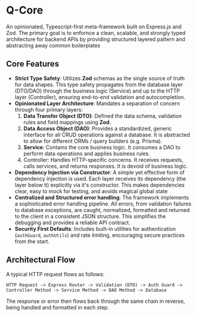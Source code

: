 # Q-Core

An opinionated, Typescript-first meta-framework built on Express.js and Zod. The primary goal is to enfornce a clean, scalable, and strongly typed architecture for backend APIs by providing structured layered pattern and abstracting away common boilerplates

## Core Features

- **Strict Type Safety**: Utilizes **Zod** schemas as the single source of truth for data shapes. This type safety propagates from the database layer (DTO/DAO) through the business logic (Service) and up to the HTTP layer (Controller), ensuring end-to-end validation and autocompletion.
- **Opinionated Layer Architecture**: Mandates a separation of concern through four primary layers:
	1.  **Data Transfer Object (DTO)**: Defined the data schema, validation rules and field mappings using **Zod**.
	2. **Data Access Object (DAO)**: Provides a standardized, generic interface for all CRUD operations against a database. It is abstracted to allow for different ORMs / query builders (e.g. Prisma).
	3. **Service**: Contains the core business logic. It consumes a DAO to perform data operations and applies business rules.
    4. Controller: Handles HTTP-specific concerns. It receives requests, calls services, and returns responses. It is devoid of business logic.
- **Dependency Injection via Constructor**: A simple yet effective form of dependency injection is used. Each layer receives its dependency (the layer below it) explicitly via it's constructor. This makes dependencies clear, easy to mock for testing, and avoids magical global state
- **Centralized and Structured error handling**: The framework implements a sophisticated error handling pipeline. All errors, from validation failures to database exceptions, are caught, normalized, formatted and returned to the client in a consistent JSON structure. This simplifies the debugging and provides a reliable API contract.
- **Security First Defaults**: Includes built-in utilities for authentication (`authGuard`, `authUtils`) and rate limiting, encouraging secure practices from the start.

## Architectural Flow

A typical HTTP request flows as follows:

`HTTP Request -> Express Router -> Validation (DTO) -> Auth Guard -> Controller Method -> Service Method -> DAO Method -> Database`

The response or error then flows back through the same chain in reverse, being handled and formatted in each step.
